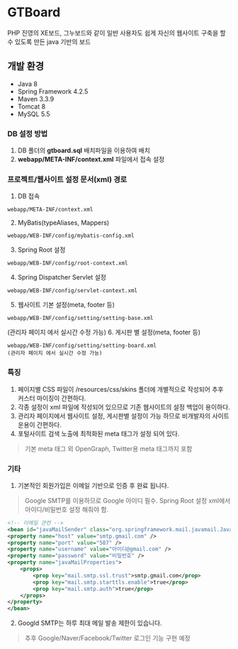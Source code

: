 # GTBoard
PHP 진영의 XE보드, 그누보드와 같이 일반 사용자도 쉽게 자신의 웹사이트 구축을 할 수 있도록 만든 java 기반의 보드

## 개발 환경
- Java 8
- Spring Framework 4.2.5
- Maven 3.3.9
- Tomcat 8
- MySQL 5.5

### DB 설정 방법
1. DB 폴더의 **gtboard.sql** 배치파일을 이용하여 배치
2. **webapp/META-INF/context.xml** 파일에서 접속 설정

### 프로젝트/웹사이트 설정 문서(xml) 경로
1. DB 접속
```
webapp/META-INF/context.xml
```
2. MyBatis(typeAliases, Mappers)
```
webapp/WEB-INF/config/mybatis-config.xml
```
3. Spring Root 설정
```
webapp/WEB-INF/config/root-context.xml
```
4. Spring Dispatcher Servlet 설정
```
webapp/WEB-INF/config/servlet-context.xml
```
5. 웹사이트 기본 설정(meta, footer 등)
```
webapp/WEB-INF/config/setting/setting-base.xml
```
(관리자 페이지 에서 실시간 수정 가능)
6. 게시판 별 설정(meta, footer 등)
```
webapp/WEB-INF/config/setting/setting-board.xml
(관리자 페이지 에서 실시간 수정 가능)
```

### 특징
1. 페이지별 CSS 파일이 /resources/css/skins 폴더에 개별적으로 작성되어 추후 커스터 마이징이 간편하다.
2. 각종 설정이 xml 파일에 작성되어 있으므로 기존 웹사이트의 설정 백업이 용이하다.
3. 관리자 페이지에서 웹사이트 설정, 게시판별 설정이 가능 하므로 비개발자의 사이트 운용이 간편하다.
4. 포털사이트 검색 노출에 최적화된 meta 태그가 설정 되어 있다.
> 기본 meta 태그 외 OpenGraph, Twitter용 meta 태그까지 포함

### 기타
1. 기본적인 회원가입은 이메일 기반으로 인증 후 완료 됩니다.
> Google SMTP를 이용하므로 Google 아이디 필수.
> Spring Root 설정 xml에서 아이디/비밀번호 설정 해줘야 함.
``` xml
<!-- 이메일 관련 -->
<bean id="javaMailSender" class="org.springframework.mail.javamail.JavaMailSenderImpl">
<property name="host" value="smtp.gmail.com" />
<property name="port" value="587" />
<property name="username" value="아이디@gmail.com" />
<property name="password" value="비밀번호" />
<property name="javaMailProperties">
	<props>
		<prop key="mail.smtp.ssl.trust">smtp.gmail.com</prop>
		<prop key="mail.smtp.starttls.enable">true</prop>
		<prop key="mail.smtp.auth">true</prop>
	</props>
</property>
</bean>
```
2. Googld SMTP는 하루 최대 메일 발송 제한이 있습니다.

> 추후 Google/Naver/Facebook/Twitter 로그인 기능 구현 예정